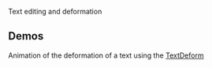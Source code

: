 Text editing and deformation

## Demos
Animation of the deformation of a text using the [TextDeform](https://animanathome.github.io/pixi-text-editing)
